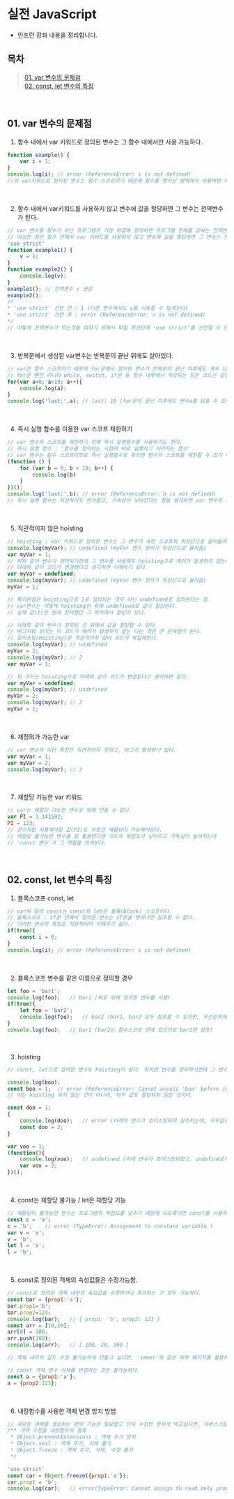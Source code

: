 # 실전 JavaScript
* 인프런 강좌 내용을 정리합니다.

## 목차
> [01. var 변수의 문제점](#01-var-변수의-문제점)    
> [02. const, let 변수의 특징](#02-const-let-변수의-특징)     


<br>

## 01. var 변수의 문제점
1. 함수 내에서 var 키워드로 정의된 변수는 그 함수 내에서만 사용 가능하다.
```javascript
function example() {
    var i = 1;
}
console.log(i); // error (ReferenceError: i is not defined)
//위 var키워드로 정의된 변수는 함수 스코프이기 때문에 함수를 벗어난 영역에서 사용하면 에러가 발생된다.
```
<br>

2. 함수 내에서 var키워드를 사용하지 않고 변수에 값을 할당하면 그 변수는 전역변수가 된다.
```javascript
// var 변수를 함수가 아닌 프로그램의 가장 바깥에 정의하면 프로그램 전체를 감싸는 전역변수가 된다. 
// 이상한 점은 함수 안에서 var 키워드를 사용하지 않고 변수에 값을 할당하면 그 변수는 전역변수가 된다.
'use strict'
function example1() {
    v = 1;
}
function example2() {
    console.log(v);
}
example1(); // 전역변수 v 생성
example2(); 
/* 
* 'use strict' 선언 전 : 1 (다른 변수에서도 v를 사용할 수 있게된다)
* 'use strict' 선언 후 : error (ReferenceError: v is not defined)
*/
// 이렇게 전역변수가 되는것을 피하기 위해서 파일 최상단에 'use strict'를 선언할 수 있다.
```
<br>

3. 반복문에서 생성된 var변수는 반복문이 끝난 뒤에도 살아있다.
```javascript
// var은 함수 스코프이기 때문에 for문에서 정의된 변수가 반복문이 끝난 이후에도 계속 남아있는 문제가 생긴다.
// for문 뿐만 아니라 while, switch, if문 등 함수 내부에서 작성되는 모든 코드는 같은 문제를 안고있다.
for(var a=0; a<10; a++){
    console.log(a);
}
console.log('last:',a); // last: 10 (for문이 끝난 이후에도 변수a를 읽을 수 있다.)
```
<br>

4. 즉시 실행 함수를 이용한 var 스코프 제한하기
```javascript
// var 변수의 스코프를 제한하기 위해 즉시 실행함수를 사용하기도 한다.
// 즉시 실행 함수 : '함수를 정의하는 시점에 바로 실행하고 사라지는 함수'
// var 변수는 함수 스코프이므로 즉시 실행함수로 묶으면 변수의 스코프를 제한할 수 있기 때문
(function () {
    for (var b = 0; b < 10; b++) {
        console.log(b)      
    }
})();
console.log('last:',b); // error (ReferenceError: b is not defined)
// 즉시 실행 함수는 작성하기도 번거롭고, 가독성이 낮아진다는 점을 생각하면 var 변수의 스코프 문제를 해결하려고 애를 많이 쓰게된다.
```
<br>

5. 직관적이지 않은 hoisting
```javascript
// hoisting : var 키워드로 정의된 변수는 그 변수가 속한 스코프의 최상단으로 끌어올려진다.
console.log(myVar); // undefined (myVar 변수 정의가 최상단으로 올라옴)
var myVar = 1;
// 위와 같이 변수가 정의되기전에 그 변수를 사용해도 hoisting으로 에러가 발생하지 않는다.
// 아래와 같이 코드가 변경됐다고 생각하면 이해하기 쉽다.
var myVar = undefined; 
console.log(myVar); // undefined (myVar 변수 정의가 최상단으로 올라옴)
myVar = 1;

// 특이한점은 hoisting으로 1로 정의되는 것이 아닌 undefined로 정의된다는 점
// var변수는 이렇게 hoisting된 후에 undefined로 값이 할당된다.
// 실제 값(1)은 원래 정의했던 그 위치에서 할당이 된다.

// 아래와 같이 변수가 정의된 곳 위에서 값을 할당할 수 있다. 
// 버그처럼 보이는 이 코드가 에러가 발생하지 않는 다는 것은 큰 문제점이 된다.
// 호이스팅(hoisting)은 직관적이지 않아 코드가 복잡해진다.
console.log(myVar); // undefined
myVar = 2;
console.log(myVar); // 2
var myVar = 1;

// 위 코드는 hoisting으로 아래와 같이 코드가 변경된다고 생각하면 쉽다.
var myVar = undefined;
console.log(myVar); // undefined
myVar = 2;
console.log(myVar); // 2
myVar = 1;
```
<br>

6. 재정의가 가능한 var
```javascript
// var 변수의 이런 특징은 직관적이지 못하고, 버그가 발생하기 쉽다.
var myVar = 1;
var myVar = 2;
console.log(myVar); // 2
```
<br>

7. 재할당 가능한 var 키워드
```javascript
// var는 재할당 가능한 변수로 밖에 만들 수 없다.
var PI = 3.141592;
PI = 123;
// 상수처럼 사용해야할 값(PI)도 무조건 재할당이 가능해버린다.
// 재할당 불가능한 변수를 잘 활용한다면 코드의 복잡도가 낮아지고 가독성이 높아지는데 
// 'const 변수'가 그 역할을 하게된다.
```
<br>

## 02. const, let 변수의 특징
1. 블록스코프 const, let
```javascript
// var와 달리 const는 const와 let은 블록(block) 스코프이다.
// 블록스코프 : if문 안에서 정의된 변수는 if문을 벗어나면 참조할 수 없다.
// 이러한 변수의 특징은 직관적이며 이해하기 쉽다.
if(true){
    const i = 0;
}
console.log(i); // error (ReferenceError: i is not defined)
```
<br>

2. 블록스코프 변수를 같은 이름으로 정의할 경우
```javascript
let foo = 'bar1';
console.log(foo);   // bar1 (바로 위에 정의한 변수를 사용)
if(true){
    let foo = 'bar2';
    console.log(foo);   // bar2 (bar1, bar2 모두 참조할 수 있지만, 우선순위에 따라 가장 가까운 bar2를 사용)
}
console.log(foo);   // bar1 (bar2는 함수스코프 안에 있으므로 bar1만 참조)


```
<br>

3. hoisting
```javascript
// const, let으로 정의된 변수도 hoisting이 된다. 하지만 변수를 정의하기전에 그 변수를 사용하려고 하면, 참조에러(referenceError)가 발생한다.

console.log(boo);
const boo = 1;  // error (ReferenceError: Cannot access 'boo' before initialization)
// 이는 hoisting 되지 않는 것이 아니라, 아무 값도 할당되지 않은 것이다.

const doo = 1;
{
    console.log(doo);   // error (아래의 변수가 호이스팅되어 참조하는데, 아무값도 할당하지 않아 에러가 발생(아래변수를 주석하면 전역변수를 참조))
    const doo = 2;
}

var voo = 1;
(function(){
    console.log(voo);   // undefined (아래 변수가 호이스팅되었고, undefined가 할당)
    var voo = 2;
})();
```
<br>

4. const는 재할당 불가능 / let은 재할당 가능
```javascript
// 재할당이 불가능한 변수는 프로그램의 복잡도를 낮추기 때문에 되도록이면 const를 사용하는게 좋다.
const c = 'a';
c = 'b';    // error (TypeError: Assignment to constant variable.)
var v = 'a';
v = 'b';
let l = 'a';
l = 'b';
```
<br>

5. const로 정의된 객체의 속성값들은 수정가능함.
```javascript
// const로 정의된 객체 내부의 속성값을 수정하거나 추가하는 것 모두 가능하다. 
const bar = {prop1:'a'};
bar.prop1='b';
bar.prop2=123;
console.log(bar);   // { prop1: 'b', prop2: 123 }
const arr = [10,20];
arr[0] = 100;
arr.push(300);
console.log(arr);   // [ 100, 20, 300 ]

// 객체 내무의 값도 수정 불가능하게 만들고 싶다면, 'immer'와 같은 외부 패키지를 활용하는 것이 좋다.

// const 객체 변수 자체를 변경하는 것은 불가능하다.
const a = {prop1:'a'};
a = {prop2:123};  
```
<br>

6. 내장함수를 사용한 객체 변경 방지 방법
```javascript
// 새로운 객체를 생성하는 편의 기능은 필요없고 단지 수정만 못하게 막고싶다면, 자바스크립트 내장함수를 사용하면 된다.
/** 객체 수정을 내장함수의 종류
 * Object.preventExtensions : 객체 추가 방지
 * Object.seal : 객체 추가, 삭제 불가
 * Object.freeze : 객체 추가, 삭제, 수정 불가
 */

'use strict'
const car = Object.freeze({prop1:'a'});
car.prop1 = 'b';
console.log(car);   // error(TypeError: Cannot assign to read only property 'prop1' of object '#<Object>')
```
<br>
